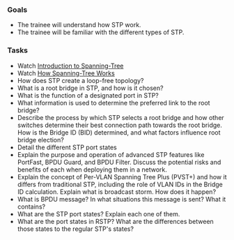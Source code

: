 ### Goals
- The trainee will understand how STP work.
- The trainee will be familiar with the different types of STP.

### Tasks
- Watch [Introduction to Spanning-Tree](https://www.youtube.com/watch?v=ISNTZgiywO8) 
- Watch [How Spanning-Tree Works](https://www.youtube.com/watch?v=5xMcvfn61-E)
- How does STP create a loop-free topology?
- What is a root bridge in STP, and how is it chosen?
- What is the function of a designated port in STP?
- What information is used to determine the preferred link to the root bridge?
- Describe the process by which STP selects a root bridge and how other switches determine their best connection path towards the root bridge. How is the Bridge ID (BID) determined, and what factors influence root bridge election?
- Detail the different STP port states
- Explain the purpose and operation of advanced STP features like PortFast, BPDU Guard, and BPDU Filter. Discuss the potential risks and benefits of each when deploying them in a network.
- Explain the concept of Per-VLAN Spanning Tree Plus (PVST+) and how it differs from traditional STP, including the role of VLAN IDs in the Bridge ID calculation.
 Explain what is broadcast storm. How does it happen?
- What is BPDU message? In what situations this message is sent? What it contains?
- What are the STP port states? Explain each one of them.
- What are the port states in RSTP? What are the differences between those states to the regular STP's states?

